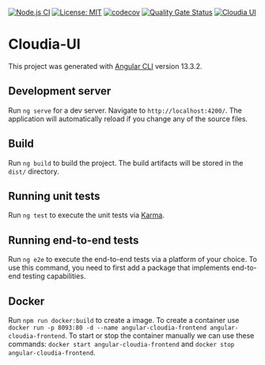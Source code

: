 [![Node.js CI](https://github.com/schneidermichael/cloudia-ui/actions/workflows/node.yml/badge.svg)](https://github.com/schneidermichael/cloudia-ui/actions/workflows/node.yml)
 [![License: MIT](https://img.shields.io/badge/License-MIT-yellow.svg)](https://opensource.org/licenses/MIT)
[![codecov](https://codecov.io/gh/schneidermichael/cloudia-ui/branch/main/graph/badge.svg?token=AZY7ANS2F4)](https://codecov.io/gh/schneidermichael/cloudia-ui)
[![Quality Gate Status](https://sonarcloud.io/api/project_badges/measure?project=schneidermichael_cloudia-ui&metric=alert_status)](https://sonarcloud.io/summary/new_code?id=schneidermichael_cloudia-ui)
[![Cloudia UI](https://img.shields.io/endpoint?url=https://dashboard.cypress.io/badge/detailed/7vjejq&style=flat&logo=cypress)](https://dashboard.cypress.io/projects/7vjejq/runs)

# Cloudia-UI

This project was generated with [Angular CLI](https://github.com/angular/angular-cli) version 13.3.2.

## Development server

Run `ng serve` for a dev server. Navigate to `http://localhost:4200/`. The application will automatically reload if you change any of the source files.

## Build

Run `ng build` to build the project. The build artifacts will be stored in the `dist/` directory.

## Running unit tests

Run `ng test` to execute the unit tests via [Karma](https://karma-runner.github.io).

## Running end-to-end tests

Run `ng e2e` to execute the end-to-end tests via a platform of your choice. To use this command, you need to first add a package that implements end-to-end testing capabilities.

## Docker

Run `npm run docker:build` to create a image. To create a container use `docker run -p 8093:80 -d --name angular-cloudia-frontend angular-cloudia-frontend`. To start or stop the container manually we can use these commands: `docker start angular-cloudia-frontend` and `docker stop angular-cloudia-frontend`.
